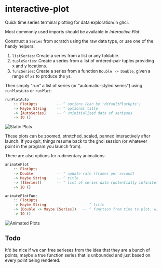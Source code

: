 interactive-plot
================

Quick time series terminal plotting for data exploration/in ghci.

Most commonly used imports should be available in *Interactive.Plot*.

Construct a `Series` from scratch using the raw data type, or use one of the
handy helpers:

1.  `listSeries`: Create a series from a list or any foldable.
2.  `tupleSeries`: Create a series from a list of ordered-pair tuples providing
    x and y locations.
3.  `funcSeries`: Create a series from a function `Double -> Double`, given a
    range of `x`s to produce the `y`s.

Then simply "run" a list of series (or "automatic-styled series") using
`runPlotAuto` or `runPlot`:

```haskell
runPlotAuto
    :: PlotOpts         -- ^ options (can be 'defaultPlotOpts')
    -> Maybe String     -- ^ optional title
    -> [AutoSeries]     -- ^ uninitialized data of serieses
    -> IO ()
```

![Static Plots](https://i.imgur.com/o1jLTQF.gif)

These plots can be zoomed, stretched, scaled, panned interactively after
launch.  If you quit, things resume back to the ghci session (or whatever point
in the program you launch from).

There are also options for rudimentary animations:

```haskell
animatePlot
    :: PlotOpts
    -> Double           -- ^ update rate (frames per second)
    -> Maybe String     -- ^ title
    -> [[Series]]       -- ^ list of series data (potentially infinite)
    -> IO ()

animatePlotFunc
    :: PlotOpts
    -> Maybe String                 -- ^ title
    -> (Double -> Maybe [Series])   -- ^ function from time to plot. will quit as soon as 'Nothing' is returned.
    -> IO ()
```

![Animated Plots](https://i.imgur.com/bldPsee.gif)

Todo
----

It'd be nice if we can free serieses from the idea that they are a bunch of
points; maybe a true function series that is unbounded and just based on every
point being rendered.

